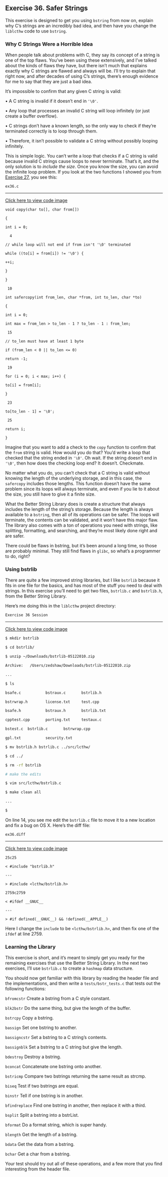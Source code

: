 ## Exercise 36. Safer Strings

This exercise is designed to get you using `bstring` from now on, explain why C’s strings are an incredibly bad idea, and then have you change the `liblcthw` code to use `bstring`.

### Why C Strings Were a Horrible Idea

When people talk about problems with C, they say its concept of a string is one of the top flaws. You’ve been using these extensively, and I’ve talked about the kinds of flaws they have, but there isn’t much that explains exactly why C strings are flawed and always will be. I’ll try to explain that right now, and after decades of using C’s strings, there’s enough evidence for me to say that they are just a bad idea.

It’s impossible to confirm that any given C string is valid:

• A C string is invalid if it doesn’t end in `'\0'`.

• Any loop that processes an invalid C string will loop infinitely (or just create a buffer overflow).

• C strings don’t have a known length, so the only way to check if they’re terminated correctly is to loop through them.

• Therefore, it isn’t possible to validate a C string without possibly looping infinitely.

This is simple logic. You can’t write a loop that checks if a C string is valid because invalid C strings cause loops to never terminate. That’s it, and the only solution is to *include the size*. Once you know the size, you can avoid the infinite loop problem. If you look at the two functions I showed you from [Exercise 27](https://learning.oreilly.com/library/view/learn-c-the/9780133124385/ch27.html#ch27), you see this:

`ex36.c`

---

[Click here to view code image](https://learning.oreilly.com/library/view/learn-c-the/9780133124385/ch36_images.html#p224pro01a)

```
void copy(char to[], char from[])

{

int i = 0;

  4

// while loop will not end if from isn't '\0' terminated

while ((to[i] = from[i]) != '\0') {

++i;

}

}

 10

int safercopy(int from_len, char *from, int to_len, char *to)

{

int i = 0;

int max = from_len > to_len - 1 ? to_len - 1 : from_len;

 15

// to_len must have at least 1 byte

if (from_len < 0 || to_len <= 0)

return -1;

 19

for (i = 0; i < max; i++) {

to[i] = from[i];

}

 23

to[to_len - 1] = '\0';

 25

return i;

}
```

Imagine that you want to add a check to the `copy` function to confirm that the `from` string is valid. How would you do that? You’d write a loop that checked that the string ended in `'\0'`. Oh wait. If the string doesn’t end in `'\0'`, then how does the checking loop end? It doesn’t. Checkmate.

No matter what you do, you can’t check that a C string is valid without knowing the length of the underlying storage, and in this case, the `safercopy` includes those lengths. This function doesn’t have the same problem since its loops will always terminate, and even if you lie to it about the size, you still have to give it a finite size.

What the Better String Library does is create a structure that always includes the length of the string’s storage. Because the length is always available to a `bstring`, then all of its operations can be safer. The loops will terminate, the contents can be validated, and it won’t have this major flaw. The library also comes with a ton of operations you need with strings, like splitting, formatting, and searching, and they’re most likely done right and are safer.

There could be flaws in bstring, but it’s been around a long time, so those are probably minimal. They still find flaws in `glibc`, so what’s a programmer to do, right?

### Using bstrlib

There are quite a few improved string libraries, but I like `bstrlib` because it fits in one file for the basics, and has most of the stuff you need to deal with strings. In this exercise you’ll need to get two files, `bstrlib.c` and `bstrlib.h`, from the Better String Library.

Here’s me doing this in the `liblcthw` project directory:

`Exercise 36 Session`

---

[Click here to view code image](https://learning.oreilly.com/library/view/learn-c-the/9780133124385/ch36_images.html#p226pro01a)

```bash
$ mkdir bstrlib

$ cd bstrlib/

$ unzip ~/Downloads/bstrlib-05122010.zip

Archive:   /Users/zedshaw/Downloads/bstrlib-05122010.zip

...

$ ls

bsafe.c           bstraux.c       bstrlib.h

bstrwrap.h        license.txt     test.cpp

bsafe.h           bstraux.h       bstrlib.txt

cpptest.cpp       porting.txt     testaux.c

bstest.c  bstrlib.c       bstrwrap.cpp

gpl.txt           security.txt

$ mv bstrlib.h bstrlib.c ../src/lcthw/

$ cd ../

$ rm -rf bstrlib

# make the edits

$ vim src/lcthw/bstrlib.c

$ make clean all

...

$
```

On line 14, you see me edit the `bstrlib.c` file to move it to a new location and fix a bug on OS X. Here’s the diff file:

`ex36.diff`

---

[Click here to view code image](https://learning.oreilly.com/library/view/learn-c-the/9780133124385/ch36_images.html#p226pro02a)

```
25c25

< #include "bstrlib.h"

---

> #include <lcthw/bstrlib.h>

2759c2759

< #ifdef __GNUC__

---

> #if defined(__GNUC__) && !defined(__APPLE__)
```

Here I change the `include` to be `<lcthw/bstrlib.h>`, and then fix one of the `ifdef` at line 2759.

### Learning the Library

This exercise is short, and it’s meant to simply get you ready for the remaining exercises that use the Better String Library. In the next two exercises, I’ll use `bstrlib.c` to create a `hashmap` data structure.

You should now get familiar with this library by reading the header file and the implementations, and then write a `tests/bstr_tests.c` that tests out the following functions:

`bfromcstr` Create a bstring from a C style constant.

`blk2bstr` Do the same thing, but give the length of the buffer.

`bstrcpy` Copy a bstring.

`bassign` Set one bstring to another.

`bassigncstr` Set a bstring to a C string’s contents.

`bassignblk` Set a bstring to a C string but give the length.

`bdestroy` Destroy a bstring.

`bconcat` Concatenate one bstring onto another.

`bstricmp` Compare two bstrings returning the same result as strcmp.

`biseq` Test if two bstrings are equal.

`binstr` Tell if one bstring is in another.

`bfindreplace` Find one bstring in another, then replace it with a third.

`bsplit` Split a bstring into a bstrList.

`bformat` Do a format string, which is super handy.

`blength` Get the length of a bstring.

`bdata` Get the data from a bstring.

`bchar` Get a char from a bstring.

Your test should try out all of these operations, and a few more that you find interesting from the header file.
